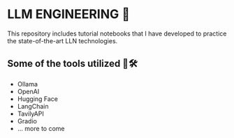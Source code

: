 # LLM ENGINEERING 🚀

This repository includes tutorial notebooks that I have developed to practice the state-of-the-art LLN technologies.

## Some of the tools utilized 🤖🛠️
- Ollama
- OpenAI
- Hugging Face
- LangChain
- TavilyAPI
- Gradio
- ... more to come
